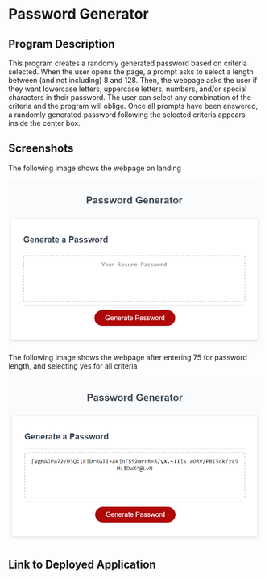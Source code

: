 # Password Generator

## Program Description

This program creates a randomly generated password based on criteria selected. When the user opens the page, a prompt asks to select a length between (and not including) 8 and 128. Then, the webpage asks the user if they want lowercase letters, uppercase letters, numbers, and/or special characters in their password. The user can select any combination of the criteria and the program will oblige. Once all prompts have been answered, a randomly generated password following the selected criteria appears inside the center box.

## Screenshots

The following image shows the webpage on landing

![Webpage on landing](./Assets/password_gen_pic1.png)

The following image shows the webpage after entering 75 for password length, and selecting yes for all criteria

![Webpage after 75 length and all criteria as yes](./Assets/password_gen_pic2.png)

## Link to Deployed Application


